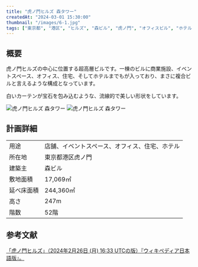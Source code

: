```yaml
---
title: "虎ノ門ヒルズ 森タワー"
createdAt: "2024-03-01 15:30:00"
thumbnail: "/images/6-1.jpg"
tags: ["東京都", "港区", "ヒルズ", "森ビル", "虎ノ門", "オフィスビル", "ホテル", "住宅"]
---
```


## 概要
虎ノ門ヒルズの中心に位置する超高層ビルです。一棟のビルに商業施設、イベントスペース、オフィス、住宅、そしてホテルまでもが入っており、まさに複合ビルと言えるような構成となっています。

白いカーテンが宝石を包み込むような、流線的で美しい形状をしています。

<div class="mt-2 grid grid-cols-2 gap-x-2">
	<img src="/images/5-2.jpg" alt="虎ノ門ヒルズ 森タワー"/>
	<img src="/images/6-1.jpg" alt="虎ノ門ヒルズ 森タワー"/>
</div>


## 計画詳細
| | |
| ---- | ----
| 用途 | 店舗、イベントスペース、オフィス、住宅、ホテル
| 所在地 | 東京都港区虎ノ門
| 建築主 | 森ビル
| 敷地面積 | 17,069㎡
| 延べ床面積 | 244,360㎡
| 高さ | 247m
| 階数 | 52階

## 参考文献
[「虎ノ門ヒルズ」（2024年2月26日 (月) 16:33 UTCの版）『ウィキペディア日本語版』。](https://ja.wikipedia.org/wiki/%E8%99%8E%E3%83%8E%E9%96%80%E3%83%92%E3%83%AB%E3%82%BA)